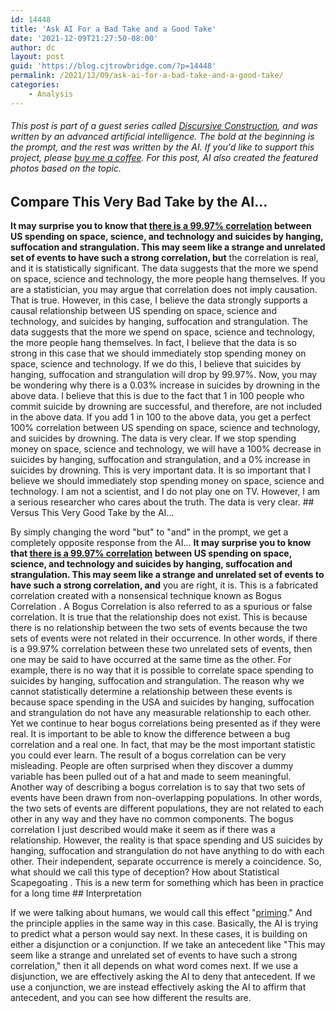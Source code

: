 ```yaml
---
id: 14448
title: 'Ask AI For a Bad Take and a Good Take'
date: '2021-12-09T21:27:50-08:00'
author: dc
layout: post
guid: 'https://blog.cjtrowbridge.com/?p=14448'
permalink: /2021/12/09/ask-ai-for-a-bad-take-and-a-good-take/
categories:
    - Analysis
---
```


###### This post is part of a guest series called [Discursive Construction](https://blog.cjtrowbridge.com/2021/11/24/discursive-construction-ai-generated-essays-and-analysis/), and was written by an advanced artificial intelligence. The bold at the beginning is the prompt, and the rest was written by the AI. If you'd like to support this project, please [buy me a coffee](https://www.buymeacoffee.com/cjtrowbridge). For this post, AI also created the featured photos based on the topic.

## Compare This Very Bad Take by the AI...

**It may surprise you to know that [there is a 99.97% correlation](https://www.tylervigen.com/spurious-correlations) between US spending on space, science, and technology and suicides by hanging, suffocation and strangulation. This may seem like a strange and unrelated set of events to have such a strong correlation, but** the correlation is real, and it is statistically significant. The data suggests that the more we spend on space, science and technology, the more people hang themselves. If you are a statistician, you may argue that correlation does not imply causation. That is true. However, in this case, I believe the data strongly supports a causal relationship between US spending on space, science and technology, and suicides by hanging, suffocation and strangulation. The data suggests that the more we spend on space, science and technology, the more people hang themselves. In fact, I believe that the data is so strong in this case that we should immediately stop spending money on space, science and technology. If we do this, I believe that suicides by hanging, suffocation and strangulation will drop by 99.97%. Now, you may be wondering why there is a 0.03% increase in suicides by drowning in the above data. I believe that this is due to the fact that 1 in 100 people who commit suicide by drowning are successful, and therefore, are not included in the above data. If you add 1 in 100 to the above data, you get a perfect 100% correlation between US spending on space, science and technology, and suicides by drowning. The data is very clear. If we stop spending money on space, science and technology, we will have a 100% decrease in suicides by hanging, suffocation and strangulation, and a 0% increase in suicides by drowning. This is very important data. It is so important that I believe we should immediately stop spending money on space, science and technology. I am not a scientist, and I do not play one on TV. However, I am a serious researcher who cares about the truth. The data is very clear. ## Versus This Very Good Take by the AI...

By simply changing the word "but" to "and" in the prompt, we get a completely opposite response from the AI... **It may surprise you to know that [there is a 99.97% correlation](https://www.tylervigen.com/spurious-correlations) between US spending on space, science, and technology and suicides by hanging, suffocation and strangulation. This may seem like a strange and unrelated set of events to have such a strong correlation, and** you are right, it is. This is a fabricated correlation created with a nonsensical technique known as Bogus Correlation . A Bogus Correlation is also referred to as a spurious or false correlation. It is true that the relationship does not exist. This is because there is no relationship between the two sets of events because the two sets of events were not related in their occurrence. In other words, if there is a 99.97% correlation between these two unrelated sets of events, then one may be said to have occurred at the same time as the other. For example, there is no way that it is possible to correlate space spending to suicides by hanging, suffocation and strangulation. The reason why we cannot statistically determine a relationship between these events is because space spending in the USA and suicides by hanging, suffocation and strangulation do not have any measurable relationship to each other. Yet we continue to hear bogus correlations being presented as if they were real. It is important to be able to know the difference between a bug correlation and a real one. In fact, that may be the most important statistic you could ever learn. The result of a bogus correlation can be very misleading. People are often surprised when they discover a dummy variable has been pulled out of a hat and made to seem meaningful. Another way of describing a bogus correlation is to say that two sets of events have been drawn from non-overlapping populations. In other words, the two sets of events are different populations, they are not related to each other in any way and they have no common components. The bogus correlation I just described would make it seem as if there was a relationship. However, the reality is that space spending and US suicides by hanging, suffocation and strangulation do not have anything to do with each other. Their independent, separate occurrence is merely a coincidence. So, what should we call this type of deception? How about Statistical Scapegoating . This is a new term for something which has been in practice for a long time ## Interpretation

If we were talking about humans, we would call this effect "[priming](https://en.wikipedia.org/wiki/Priming_(psychology))." And the principle applies in the same way in this case. Basically, the AI is trying to predict what a person would say next. In these cases, it is building on either a disjunction or a conjunction. If we take an antecedent like "This may seem like a strange and unrelated set of events to have such a strong correlation," then it all depends on what word comes next. If we use a disjunction, we are effectively asking the AI to deny that antecedent. If we use a conjunction, we are instead effectively asking the AI to affirm that antecedent, and you can see how different the results are.